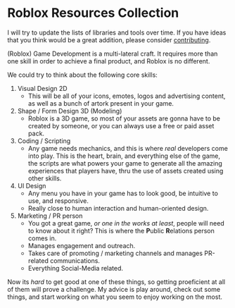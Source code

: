 # Roblox Resources Collection

I will try to update the lists of libraries and tools over time.
If you have ideas that you think would be a great addition, please consider [contributing](../misc/contribute.md).

(Roblox) Game Development is a multi-lateral craft. It requires more than one skill in order to achieve a final product, and Roblox is no different.

We could try to think about the following core skills:
1. Visual Design 2D
    - This will be all of your icons, emotes, logos and advertising content, as well as a bunch of artork present in your game.
1. Shape / Form Design 3D (Modeling)
    - Roblox is a 3D game, so most of your assets are gonna have to be created by someone, or you can always use a free or paid asset pack.
1. Coding / Scripting
    - Any game needs mechanics, and this is where *real* developers come into play. This is the heart, brain, and everything else of the game, the scripts are what powers your game to generate all the amazing experiences that players have, thru the use of assets created using other skills.
1. UI Design
    - Any menu you have in your game has to look good, be intuitive to use, and responsive.
    - Really close to human interaction and human-oriented design.
1. Marketing / PR person
    - You got a great game, *or one in the works at least*, people will need to know about it right? This is where the **P**ublic **R**elations person comes in.
    - Manages engagement and outreach.
    - Takes care of promoting / marketing channels and manages PR-related communications.
    - Everything Social-Media related.

Now its *hard* to get good at one of these things, so getting proeficient at all of them will prove a challenge.
My advice is play around, check out some things, and start working on what you seem to enjoy working on the most.